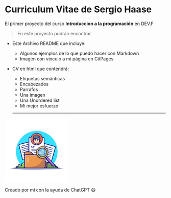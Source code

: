 # Curriculum Vitae de Sergio Haase

El primer proyecto del curso 
**Introduccion a la programación** 
en DEV.F

>En este proyecto podrán encontrar
- Este Archivo README que incluye:
  * Algunos ejemplos de lo que puedo hacer con Markdown
  * Imagen con vinculo a mi página en GitPages
- CV en html que contendrá:
  * Etiquetas semánticas
  * Encabezados
  * Parrafos
  * Una imagen
  * Una Unordered list
  * Mi mejor esfuerzo

  ---

 <a href="https://haase001.github.io/CV-Own/" target="_blank"><img src="img/CV.jpg" 
alt="Imagen con codigo" width="200" height="200" /></a>

Creado por mi con la ayuda de ChatGPT :smile: 